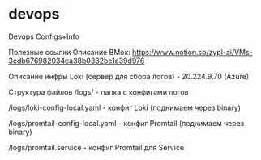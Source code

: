 # devops
Devops Configs+Info

Полезные ссылки
Описание ВМок:
https://www.notion.so/zypl-ai/VMs-3cdb676982034ea38b0332be1a39d976




Описание инфры
Loki (сервер для сбора логов) - 20.224.9.70 (Azure)


Структура файлов
/logs/ - папка с конфигами логов

/logs/loki-config-local.yaml - конфиг Loki (поднимаем через binary)

/logs/promtail-config-local.yaml - конфиг Promtail (поднимаем через binary)

/logs/promtail.service - конфиг Promtail для Service